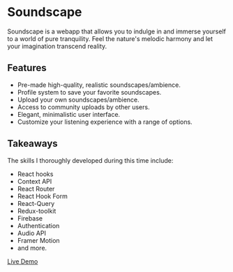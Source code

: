 # Soundscape

 Soundscape is a webapp that allows you to indulge in and immerse yourself to a world of pure tranquility. Feel the nature's melodic harmony and let your imagination transcend reality.

## Features

- Pre-made high-quality, realistic soundscapes/ambience.
- Profile system to save your favorite soundscapes.
- Upload your own soundscapes/ambience.
- Access to community uploads by other users.
- Elegant, minimalistic user interface.
- Customize your listening experience with a range of options.

## Takeaways
The skills I thoroughly developed during this time include:

- React hooks
- Context API
- React Router
- React Hook Form
- React-Query
- Redux-toolkit
- Firebase
- Authentication
- Audio API
- Framer Motion
- and more.


[Live Demo](https://soundscape.netlify.app/)
